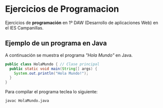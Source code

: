 # Ejercicios de Programacion

Ejercicios de **programación** en 1º DAW
(Desarrollo de aplicaciones Web) en el IES Campanillas.

## Ejemplo de un programa en Java

A continuación se muestra el programa *"Hola Mundo"* en Java.

```java
public class HolaMundo { // Clase principal
  public static void main(String[] args) {
    System.out.println("Hola Mundo!");
  }
}
```
Para compilar el programa teclea lo siguiente:

```console
javac HolaMundo.java

```

